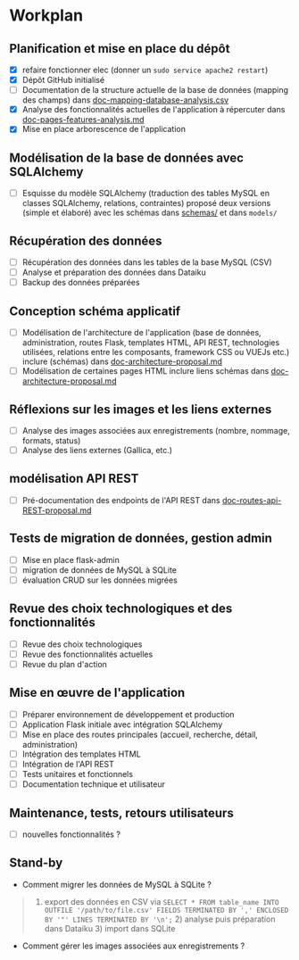 # Workplan

## Planification et mise en place du dépôt

- [X] refaire fonctionner elec (donner un `sudo service apache2 restart`)
- [X] Dépôt GitHub initialisé
- [ ] Documentation de la structure actuelle de la base de données (mapping des champs) dans [doc-mapping-database-analysis.csv](doc-mapping-database-analysis.csv)
- [X] Analyse des fonctionnalités actuelles de l'application à répercuter dans [doc-pages-features-analysis.md](doc-pages-features-analysis.md)
- [X] Mise en place arborescence de l'application
      
## Modélisation de la base de données avec SQLAlchemy

- [ ] Esquisse du modèle SQLAlchemy (traduction des tables MySQL en classes SQLAlchemy, relations, contraintes) proposé deux versions (simple et élaboré) avec les schémas dans [schemas/](schemas) et dans `models/`

## Récupération des données

- [ ] Récupération des données dans les tables de la base MySQL (CSV)
- [ ] Analyse et préparation des données dans Dataiku
- [ ] Backup des données préparées

## Conception schéma applicatif

- [ ] Modélisation de l'architecture de l'application (base de données, administration, routes Flask, templates HTML, API REST, technologies utilisées, relations entre les composants, framework CSS ou VUEJs etc.) inclure (schémas) dans [doc-architecture-proposal.md](doc-architecture-proposal.md)
- [ ] Modélisation de certaines pages HTML inclure liens schémas dans [doc-architecture-proposal.md](doc-architecture-proposal.md)

## Réflexions sur les images et les liens externes

- [ ] Analyse des images associées aux enregistrements (nombre, nommage, formats, status)
- [ ] Analyse des liens externes (Gallica, etc.)
      
##  modélisation API REST

- [ ] Pré-documentation des endpoints de l'API REST dans [doc-routes-api-REST-proposal.md](doc-routes-api-REST-proposal.md)

## Tests de migration de données, gestion admin

- [ ] Mise en place flask-admin
- [ ] migration de données de MySQL à SQLite
- [ ] évaluation CRUD sur les données migrées

## Revue des choix technologiques et des fonctionnalités

- [ ] Revue des choix technologiques
- [ ] Revue des fonctionnalités actuelles
- [ ] Revue du plan d'action

## Mise en œuvre de l'application 

- [ ] Préparer environnement de développement et production
- [ ] Application Flask initiale avec intégration SQLAlchemy 
- [ ] Mise en place des routes principales (accueil, recherche, détail, administration)
- [ ] Intégration des templates HTML
- [ ] Intégration de l'API REST
- [ ] Tests unitaires et fonctionnels
- [ ] Documentation technique et utilisateur

## Maintenance, tests, retours utilisateurs

- [ ] nouvelles fonctionnalités ?

## Stand-by

- Comment migrer les données de MySQL à SQLite ?

> 1) export des données en CSV via `SELECT * FROM table_name INTO OUTFILE '/path/to/file.csv' FIELDS TERMINATED BY ',' ENCLOSED BY '"' LINES TERMINATED BY '\n';` 2) analyse puis préparation dans Dataiku 3) import dans SQLite


- Comment gérer les images associées aux enregistrements ?
